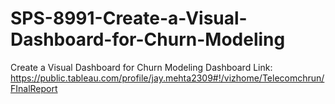 # SPS-8991-Create-a-Visual-Dashboard-for-Churn-Modeling
Create a Visual Dashboard for Churn Modeling
Dashboard Link: https://public.tableau.com/profile/jay.mehta2309#!/vizhome/Telecomchrun/FInalReport
